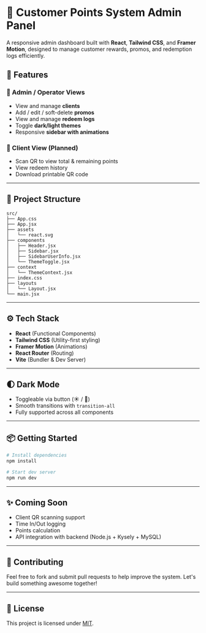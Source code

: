 # 🧾 Customer Points System Admin Panel

A responsive admin dashboard built with **React**, **Tailwind CSS**, and **Framer Motion**, designed to manage customer rewards, promos, and redemption logs efficiently.

## 🚀 Features

### 👤 Admin / Operator Views
- View and manage **clients**
- Add / edit / soft-delete **promos**
- View and manage **redeem logs**
- Toggle **dark/light themes**
- Responsive **sidebar with animations**

### 📱 Client View (Planned)
- Scan QR to view total & remaining points
- View redeem history
- Download printable QR code

---

## 📁 Project Structure

```
src/
├── App.css
├── App.jsx
├── assets
│   └── react.svg
├── components
│   ├── Header.jsx
│   ├── Sidebar.jsx
│   ├── SidebarUserInfo.jsx
│   └── ThemeToggle.jsx
├── context
│   └── ThemeContext.jsx
├── index.css
├── layouts
│   └── Layout.jsx
└── main.jsx
```

---

## ⚙️ Tech Stack

- **React** (Functional Components)
- **Tailwind CSS** (Utility-first styling)
- **Framer Motion** (Animations)
- **React Router** (Routing)
- **Vite** (Bundler & Dev Server)

---

## 🌓 Dark Mode

- Toggleable via button (☀️ / 🌙)
- Smooth transitions with `transition-all`
- Fully supported across all components

---

## 📦 Getting Started

```bash
# Install dependencies
npm install

# Start dev server
npm run dev
```

---

## ✨ Coming Soon

- Client QR scanning support
- Time In/Out logging
- Points calculation
- API integration with backend (Node.js + Kysely + MySQL)

---

## 🤝 Contributing

Feel free to fork and submit pull requests to help improve the system. Let's build something awesome together!

---

## 📄 License

This project is licensed under [MIT](LICENSE).